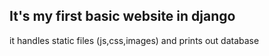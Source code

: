 ## It's my first basic website in django
it handles static files (js,css,images) and prints out database 
